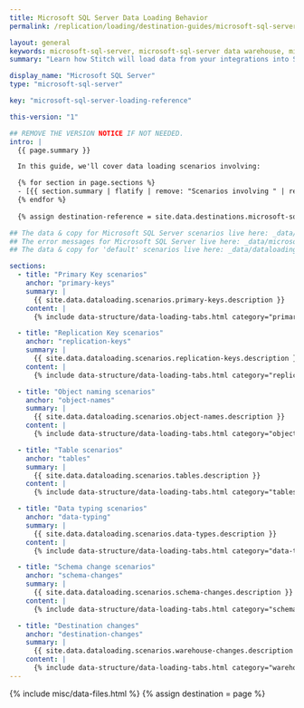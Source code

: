 ```yaml
---
title: Microsoft SQL Server Data Loading Behavior
permalink: /replication/loading/destination-guides/microsoft-sql-server

layout: general
keywords: microsoft-sql-server, microsoft-sql-server data warehouse, microsoft-sql-server data warehouse, microsoft-sql-server etl, etl to microsoft-sql-server
summary: "Learn how Stitch will load data from your integrations into Stitch's Microsoft SQL Server destination."

display_name: "Microsoft SQL Server"
type: "microsoft-sql-server"

key: "microsoft-sql-server-loading-reference"

this-version: "1"

## REMOVE THE VERSION NOTICE IF NOT NEEDED.
intro: |
  {{ page.summary }}

  In this guide, we'll cover data loading scenarios involving: 

  {% for section in page.sections %}
  - [{{ section.summary | flatify | remove: "Scenarios involving " | remove: "." | | capitalize | strip }}](#{{ section.anchor }})
  {% endfor %}
  
  {% assign destination-reference = site.data.destinations.microsoft-sql-server %}

## The data & copy for Microsoft SQL Server scenarios live here: _data/dataloading/microsoft-sql-server
## The error messages for Microsoft SQL Server live here: _data/microsoft-sql-server/loading-errors.yml
## The data & copy for 'default' scenarios live here: _data/dataloading/scenarios

sections:
  - title: "Primary Key scenarios"
    anchor: "primary-keys"
    summary: |
      {{ site.data.dataloading.scenarios.primary-keys.description }}
    content: |
      {% include data-structure/data-loading-tabs.html category="primary-keys"%}

  - title: "Replication Key scenarios"
    anchor: "replication-keys"
    summary: |
      {{ site.data.dataloading.scenarios.replication-keys.description }}
    content: |
      {% include data-structure/data-loading-tabs.html category="replication-keys" %}

  - title: "Object naming scenarios"
    anchor: "object-names"
    summary: |
      {{ site.data.dataloading.scenarios.object-names.description }}
    content: |
      {% include data-structure/data-loading-tabs.html category="object-names" %}

  - title: "Table scenarios"
    anchor: "tables"
    summary: |
      {{ site.data.dataloading.scenarios.tables.description }}
    content: |
      {% include data-structure/data-loading-tabs.html category="tables" %}

  - title: "Data typing scenarios"
    anchor: "data-typing"
    summary: |
      {{ site.data.dataloading.scenarios.data-types.description }}
    content: |
      {% include data-structure/data-loading-tabs.html category="data-types" %}

  - title: "Schema change scenarios"
    anchor: "schema-changes"
    summary: |
      {{ site.data.dataloading.scenarios.schema-changes.description }}
    content: |
      {% include data-structure/data-loading-tabs.html category="schema-changes" %}

  - title: "Destination changes"
    anchor: "destination-changes"
    summary: |
      {{ site.data.dataloading.scenarios.warehouse-changes.description }}
    content: |
      {% include data-structure/data-loading-tabs.html category="warehouse-changes" %}
---
```

{% include misc/data-files.html %}
{% assign destination = page %}